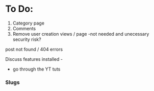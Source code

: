 # To Do:
1. Category page
2. Comments
3. Remove user creation views / page -not needed and unecessary security risk? 

post not found / 404 errors

Discuss features installed - 
- go through the YT tuts

### Slugs
